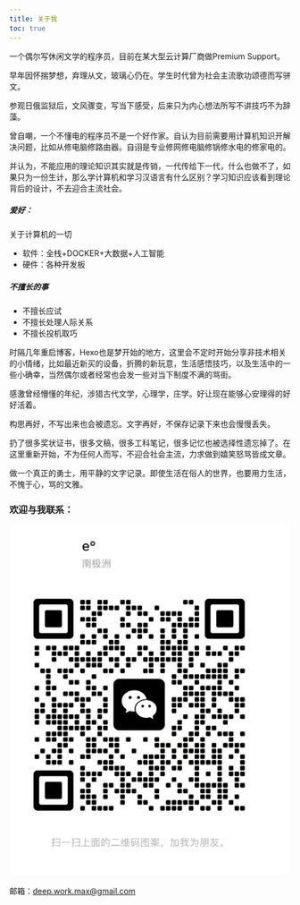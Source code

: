 ```yaml
---
title: 关于我
toc: true
---
```


一个偶尔写休闲文学的程序员，目前在某大型云计算厂商做Premium Support。


早年因怀揣梦想，弃理从文，玻璃心仍在。学生时代曾为社会主流歌功颂德而写骈文。

参观日俄监狱后，文风骤变，写当下感受，后来只为内心想法所写不讲技巧不为辞藻。


曾自嘲，一个不懂电的程序员不是一个好作家。自认为目前需要用计算机知识开解决问题，比如从修电脑修路由器。自诩是专业修网修电脑修锅修水电的修家电的。


并认为，不能应用的理论知识其实就是传销，一代传给下一代，什么也做不了，如果只为一份生计，那么学计算机和学习汉语言有什么区别？学习知识应该看到理论背后的设计，不去迎合主流社会。


##### 爱好：

关于计算机的一切

- 软件：全栈+DOCKER+大数据+人工智能
- 硬件：各种开发板

##### 不擅长的事

- 不擅长应试
- 不擅长处理人际关系
- 不擅长投机取巧

时隔几年重启博客，Hexo也是梦开始的地方，这里会不定时开始分享非技术相关的小情绪，比如最近新买的设备，折腾的新玩意，生活感悟技巧，以及生活中的一些小确幸，当然偶尔或者经常也会发一些对当下制度不满的骂街。

感激曾经懵懂的年纪，涉猎古代文学，心理学，庄学。好让现在能够心安理得的好好活着。

构思再好，不写出来也会被遗忘。文字再好，不保存记录下来也会慢慢丢失。

扔了很多奖状证书，很多文稿，很多工科笔记，很多记忆也被选择性遗忘掉了。在这里重新开始，不为任何人而写，不迎合社会主流，力求做到嬉笑怒骂皆成文章。

做一个真正的勇士，用平静的文字记录。即使生活在俗人的世界，也要用力生活，不愧于心，骂的文雅。



### 欢迎与我联系：

![wechat](https://raw.githubusercontent.com/Xu-Hardy/image-host/master/image-20230210163127006.png)

邮箱：deep.work.max@gmail.com






